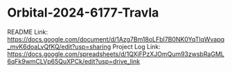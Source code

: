 # Orbital-2024-6177-Travla
README Link: https://docs.google.com/document/d/1Azg7Bm18oLFbl7B0NK0YqTlqWvapq_mvK6doaLvQfKQ/edit?usp=sharing
Project Log Link: https://docs.google.com/spreadsheets/d/1QXjFPzXJOmQum93zwsbRaGML6qFk9wmCLVp65QuXPCk/edit?usp=drive_link
